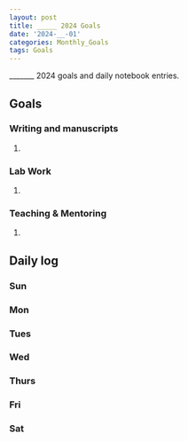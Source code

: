 ```yaml
---
layout: post
title: _____ 2024 Goals
date: '2024-__-01'
categories: Monthly_Goals
tags: Goals
---
```


_______ 2024 goals and daily notebook entries.

## Goals  

### Writing and manuscripts 

1. 

### Lab Work 

1. 

### Teaching & Mentoring 

1. 

## Daily log 

### Sun 

### Mon 

### Tues 
  
### Wed 
  
### Thurs 
  
### Fri 

### Sat 
